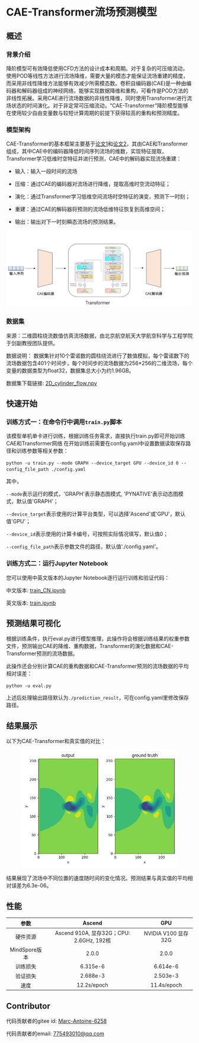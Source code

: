 # CAE-Transformer流场预测模型

## 概述

### 背景介绍

降阶模型可有效降低使用CFD方法的设计成本和周期。对于复杂的可压缩流动，使用POD等线性方法进行流场降维，需要大量的模态才能保证流场重建的精度，而采用非线性降维方法能够有效减少所需模态数。卷积自编码器(CAE)是一种由编码器和解码器组成的神经网络，能够实现数据降维和重构，可看作是POD方法的非线性拓展。采用CAE进行流场数据的非线性降维，同时使用Transformer进行流场状态的时间演化。对于非定常可压缩流动，“CAE-Transformer”降阶模型能够在使用较少自由变量数与较短计算周期的前提下获得较高的重构和预测精度。

### 模型架构

CAE-Transformer的基本框架主要基于[论文1](https://doi.org/10.13700/j.bh.1001-5965.2022.0085)和[论文2](https://doi.org/10.1609/aaai.v35i12.17325)，其由CAE和Transformer组成，其中CAE中的编码器降低时间序列流场的维数，实现特征提取，Transformer学习低维时空特征并进行预测，CAE中的解码器实现流场重建：

+ 输入：输入一段时间的流场

+ 压缩：通过CAE的编码器对流场进行降维，提取高维时空流动特征；

+ 演化：通过Transformer学习低维空间流场时空特征的演变，预测下一时刻；

+ 重建：通过CAE的解码器将预测的流场低维特征恢复到高维空间；

+ 输出：输出对下一时刻瞬态流场的预测结果。

![CAE-Transformer1.png](./images/cae_transformer_structure.png)

### 数据集

来源：二维圆柱绕流数值仿真流场数据，由北京航空航天大学航空科学与工程学院于剑副教授团队提供。

数据说明：
数据集针对10个雷诺数的圆柱绕流进行了数值模拟，每个雷诺数下的流场数据包含401个时间步，每个时间步的流场数据为256*256的二维流场，每个变量的数据类型为float32，数据集总大小为约1.96GB。

数据集下载链接:
[2D_cylinder_flow.npy](https://download.mindspore.cn/mindscience/mindflow/dataset/applications/data_driven/cae-transformer/2D_cylinder_flow.npy)

## 快速开始

### 训练方式一：在命令行中调用`train.py`脚本

该模型单机单卡进行训练，根据训练任务需求，直接执行train.py即可开始训练CAE和Transformer网络
在开始训练前需要在config.yaml中设置数据读取保存路径和训练参数等相关参数：

`python -u train.py --mode GRAPH --device_target GPU --device_id 0 --config_file_path ./config.yaml`

其中，

`--mode`表示运行的模式，'GRAPH'表示静态图模式, 'PYNATIVE'表示动态图模式，默认值'GRAPH'；

`--device_target`表示使用的计算平台类型，可以选择'Ascend'或'GPU'，默认值'GPU'；

`--device_id`表示使用的计算卡编号，可按照实际情况填写，默认值0；

`--config_file_path`表示参数文件的路径，默认值'./config.yaml'。

### 训练方式二：运行Jupyter Notebook

您可以使用中英文版本的Jupyter Notebook逐行运行训练和验证代码：

中文版本: [train_CN.ipynb](https://gitee.com/mindspore/mindscience/blob/master/MindFlow/applications/data_driven/cae_transformer/cae_transformer_CN.ipynb)

英文版本: [train.ipynb](https://gitee.com/mindspore/mindscience/blob/master/MindFlow/applications/data_driven/cae_transformer/cae_transformer.ipynb)

## 预测结果可视化

根据训练条件，执行eval.py进行模型推理，此操作将会根据训练结果的权重参数文件，预测输出CAE的降维、重构数据，Transformer的演化数据和CAE-Transformer预测的流场数据。

此操作还会分别计算CAE的重构数据和CAE-Transformer预测的流场数据的平均相对误差：

`python -u eval.py`

上述后处理输出路径默认为`./prediction_result`，可在config.yaml里修改保存路径。

## 结果展示

以下为CAE-Transformer和真实值的对比：

<figure class="harf">
    <img src="./images/prediction_result.gif" title="prediction_result" width="500"/>
</figure>

结果展现了流场中不同位置的速度随时间的变化情况。预测结果与真实值的平均相对误差为6.3e-06。

## 性能

|        参数         |        Ascend               |    GPU       |
|:----------------------:|:--------------------------:|:---------------:|
|     硬件资源         |     Ascend 910A, 显存32G；CPU: 2.6GHz, 192核      |      NVIDIA V100 显存32G       |
|     MindSpore版本   |        2.0.0             |      2.0.0       |
|        训练损失      |        6.315e-6               |       6.614e-6       |
|        验证损失      |        2.688e-3               |       2.503e-3    |
|        速度          |     12.2s/epoch        |    11.4s/epoch  |

## Contributor

代码贡献者的gitee id: [Marc-Antoine-6258](https://gitee.com/Marc-Antoine-6258)

代码贡献者的email: 775493010@qq.com
